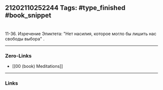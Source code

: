 21202110252244
Tags: #type_finished #book_snippet 
---
# 

 11-36. Изречение Эпиктета: "Нет насилия, которое могло бы лишить нас свободы выбора"  .

---
### Zero-Links
 - [[00 (book) Meditations]]
---
### Links
